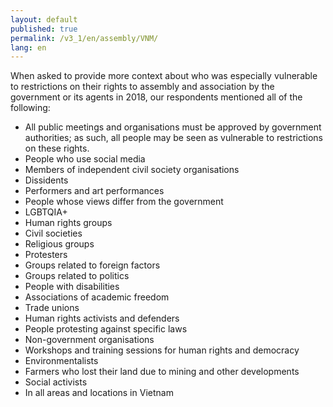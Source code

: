 ```yaml
---
layout: default
published: true
permalink: /v3_1/en/assembly/VNM/
lang: en
---
```


When asked to provide more context about who was especially vulnerable to restrictions on their rights to assembly and association by the government or its agents in 2018, our respondents mentioned all of the following:
-	All public meetings and organisations must be approved by government authorities; as such, all people may be seen as vulnerable to restrictions on these rights.
-	People who use social media
-	Members of independent civil society organisations
-	Dissidents
-	Performers and art performances
-	People whose views differ from the government
-	LGBTQIA+
-	Human rights groups
-	Civil societies
-	Religious groups
-	Protesters
-	Groups related to foreign factors
-	Groups related to politics
-	People with disabilities
-	Associations of academic freedom
-	Trade unions
-	Human rights activists and defenders
-	People protesting against specific laws
-	Non-government organisations
-	Workshops and training sessions for human rights and democracy
-	Environmentalists
-	Farmers who lost their land due to mining and other developments
-	Social activists
-	In all areas and locations in Vietnam

